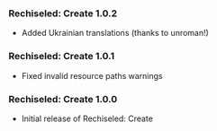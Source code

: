 ### Rechiseled: Create 1.0.2
- Added Ukrainian translations (thanks to unroman!)

### Rechiseled: Create 1.0.1
- Fixed invalid resource paths warnings

### Rechiseled: Create 1.0.0
- Initial release of Rechiseled: Create
